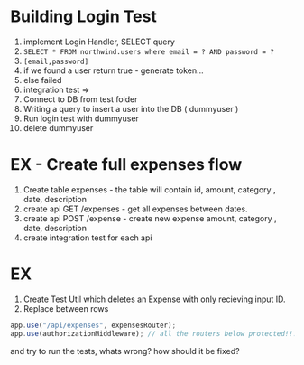 # Building Login Test

1. implement Login Handler, SELECT query
2. `SELECT * FROM northwind.users where email = ? AND password = ?`
3. `[email,password]`
4. if we found a user return true - generate token...
5. else failed
6. integration test =>
7. Connect to DB from test folder
8. Writing a query to insert a user into the DB ( dummyuser )
9. Run login test with dummyuser
10. delete dummyuser

# EX - Create full expenses flow

1. Create table expenses - the table will contain id, amount, category , date, description
2. create api GET /expenses - get all expenses between dates.
3. create api POST /expense - create new expense amount, category , date, description
4. create integration test for each api

# EX

1. Create Test Util which deletes an Expense with only recieving input ID.
2. Replace between rows

```javascript
app.use("/api/expenses", expensesRouter);
app.use(authorizationMiddleware); // all the routers below protected!!!
```

and try to run the tests, whats wrong? how should it be fixed?
